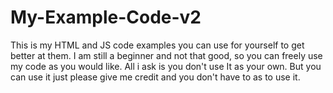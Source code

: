 # My-Example-Code-v2
This is my HTML and JS code examples you can use for yourself to get better at them. I am still a beginner and not that good, so you can freely use my code as you would like. All i ask is you don't use It as your own. But you can use it just please give me credit and you don't have to as to use it.
